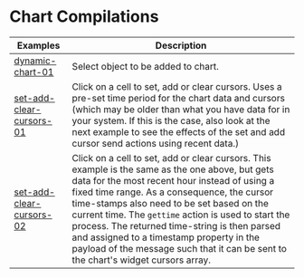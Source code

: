 # Chart Compilations

| Examples | Description |
| --- | --- |
| [dynamic-chart-01](./dynamic-chart-01.json)| Select object to be added to chart.
| [set-add-clear-cursors-01](./set-add-clear-cursors-01.json)| Click on a cell to set, add or clear cursors. Uses a pre-set time period for the chart data and cursors (which may be older than what you have data for in your system. If this is the case, also look at the next example to see the effects of the set and add cursor send actions using recent data.)
| [set-add-clear-cursors-02](./set-add-clear-cursors-02.json)| Click on a cell to set, add or clear cursors. This example is the same as the one above, but gets data for the most recent hour instead of using a fixed time range. As a consequence, the cursor time-stamps also need to be set based on the current time. The `gettime` action is used to start the process. The returned time-string is then parsed and assigned to a timestamp property in the payload of the message such that it can be sent to the chart's widget cursors array. 
